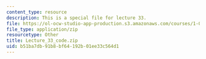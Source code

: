 ```yaml
---
content_type: resource
description: This is a special file for lecture 33.
file: https://ol-ocw-studio-app-production.s3.amazonaws.com/courses/1-00-introduction-to-computers-and-engineering-problem-solving-spring-2012/b51ba7db91b8bf64192b01ee33c564d1_Lecture_33_code.zip
file_type: application/zip
resourcetype: Other
title: Lecture_33_code.zip
uid: b51ba7db-91b8-bf64-192b-01ee33c564d1
---
```

